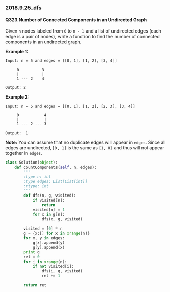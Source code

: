 ### 2018.9.25_dfs

#### Q323.Number of Connected Components in an Undirected Graph

Given `n` nodes labeled from `0` to `n - 1` and a list of undirected edges (each edge is a pair of nodes), write a function to find the number of connected components in an undirected graph.

**Example 1:**

```
Input: n = 5 and edges = [[0, 1], [1, 2], [3, 4]]

     0          3
     |          |
     1 --- 2    4 

Output: 2
```

**Example 2:**

```
Input: n = 5 and edges = [[0, 1], [1, 2], [2, 3], [3, 4]]

     0           4
     |           |
     1 --- 2 --- 3

Output:  1
```

**Note:**
You can assume that no duplicate edges will appear in `edges`. Since all edges are undirected, `[0, 1]` is the same as `[1, 0]` and thus will not appear together in `edges`.

```python
class Solution(object):
    def countComponents(self, n, edges):
        """
        :type n: int
        :type edges: List[List[int]]
        :rtype: int
        """
        def dfs(n, g, visited):
            if visited[n]:
                return
            visited[n] = 1
            for x in g[n]:
                dfs(x, g, visited)
                
        visited = [0] * n
        g = {x:[] for x in xrange(n)}
        for x, y in edges:
            g[x].append(y)
            g[y].append(x)
        print g
        ret = 0
        for i in xrange(n):
            if not visited[i]:
                dfs(i, g, visited)
                ret += 1
                
        return ret
```

